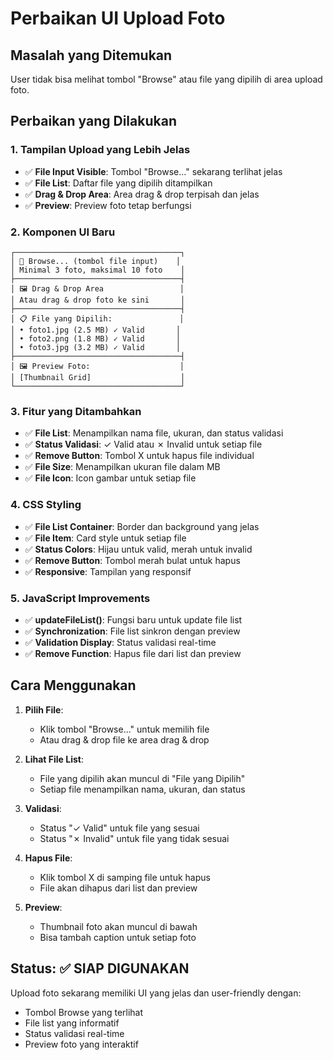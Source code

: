 # Perbaikan UI Upload Foto

## Masalah yang Ditemukan
User tidak bisa melihat tombol "Browse" atau file yang dipilih di area upload foto.

## Perbaikan yang Dilakukan

### 1. **Tampilan Upload yang Lebih Jelas**
- ✅ **File Input Visible**: Tombol "Browse..." sekarang terlihat jelas
- ✅ **File List**: Daftar file yang dipilih ditampilkan
- ✅ **Drag & Drop Area**: Area drag & drop terpisah dan jelas
- ✅ **Preview**: Preview foto tetap berfungsi

### 2. **Komponen UI Baru**
```
┌─────────────────────────────────────┐
│ 📁 Browse... (tombol file input)    │
│ Minimal 3 foto, maksimal 10 foto    │
├─────────────────────────────────────┤
│ 🖼️ Drag & Drop Area                 │
│ Atau drag & drop foto ke sini       │
├─────────────────────────────────────┤
│ 📋 File yang Dipilih:               │
│ • foto1.jpg (2.5 MB) ✓ Valid       │
│ • foto2.png (1.8 MB) ✓ Valid       │
│ • foto3.jpg (3.2 MB) ✓ Valid       │
├─────────────────────────────────────┤
│ 🖼️ Preview Foto:                    │
│ [Thumbnail Grid]                    │
└─────────────────────────────────────┘
```

### 3. **Fitur yang Ditambahkan**
- ✅ **File List**: Menampilkan nama file, ukuran, dan status validasi
- ✅ **Status Validasi**: ✓ Valid atau ✗ Invalid untuk setiap file
- ✅ **Remove Button**: Tombol X untuk hapus file individual
- ✅ **File Size**: Menampilkan ukuran file dalam MB
- ✅ **File Icon**: Icon gambar untuk setiap file

### 4. **CSS Styling**
- ✅ **File List Container**: Border dan background yang jelas
- ✅ **File Item**: Card style untuk setiap file
- ✅ **Status Colors**: Hijau untuk valid, merah untuk invalid
- ✅ **Remove Button**: Tombol merah bulat untuk hapus
- ✅ **Responsive**: Tampilan yang responsif

### 5. **JavaScript Improvements**
- ✅ **updateFileList()**: Fungsi baru untuk update file list
- ✅ **Synchronization**: File list sinkron dengan preview
- ✅ **Validation Display**: Status validasi real-time
- ✅ **Remove Function**: Hapus file dari list dan preview

## Cara Menggunakan

1. **Pilih File**:
   - Klik tombol "Browse..." untuk memilih file
   - Atau drag & drop file ke area drag & drop

2. **Lihat File List**:
   - File yang dipilih akan muncul di "File yang Dipilih"
   - Setiap file menampilkan nama, ukuran, dan status

3. **Validasi**:
   - Status "✓ Valid" untuk file yang sesuai
   - Status "✗ Invalid" untuk file yang tidak sesuai

4. **Hapus File**:
   - Klik tombol X di samping file untuk hapus
   - File akan dihapus dari list dan preview

5. **Preview**:
   - Thumbnail foto akan muncul di bawah
   - Bisa tambah caption untuk setiap foto

## Status: ✅ SIAP DIGUNAKAN

Upload foto sekarang memiliki UI yang jelas dan user-friendly dengan:
- Tombol Browse yang terlihat
- File list yang informatif
- Status validasi real-time
- Preview foto yang interaktif

